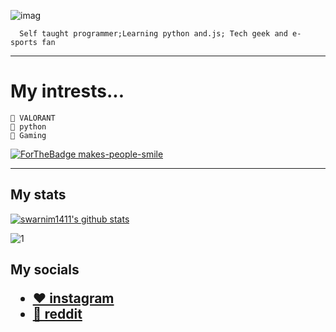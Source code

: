 ![imag](https://media.discordapp.net/attachments/820679184623861813/839755609833734184/about-me_banner.png?width=948&height=474)

```
  Self taught programmer;Learning python and.js; Tech geek and e-sports fan
  ```

***
# My intrests...
```
🔸 VALORANT
🔸 python
🔸 Gaming
```


[![ForTheBadge makes-people-smile](http://ForTheBadge.com/images/badges/makes-people-smile.svg)](http://ForTheBadge.com)
***
## My stats

[![swarnim1411's github stats](https://github-readme-stats.vercel.app/api?username=CYPHER8440&theme=blue-green)](https://github.com/swarnim1411/github-readme-stats)

![1](https://github-readme-stats.vercel.app/api/top-langs/?username=CYPHER8440&theme=blue-green)

<h2> My socials
  
 * [ ❤ instagram](https://www.instagram.com/swarnim_38/)
 * [🧡 reddit](https://www.reddit.com/user/swarnim_38/)
